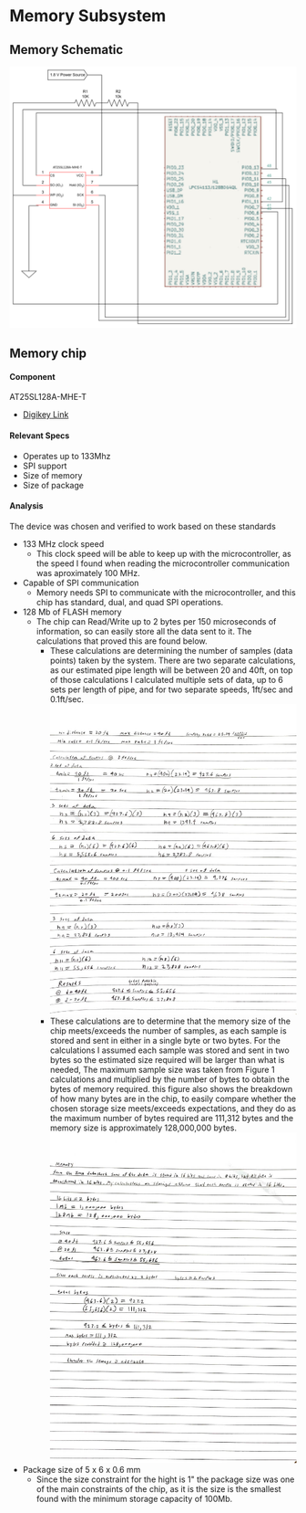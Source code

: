 # Memory Subsystem

## Memory Schematic
![Memory Schematic](Memorycloseupschematic.png)

## Memory chip
#### Component
AT25SL128A-MHE-T
* [Digikey Link](https://www.digikey.com/en/products/detail/adesto-technologies/AT25SL128A-MHE-T/6827494)

#### Relevant Specs
* Operates up to 133Mhz
* SPI support
* Size of memory
* Size of package

#### Analysis
The device was chosen and verified to work based on these standards
* 133 MHz clock speed
    * This clock speed will be able to keep up with the microcontroller, as the speed I found when reading the microcontroller communication was aproximately 100 MHz.
* Capable of SPI communication
    * Memory needs SPI to communicate with the microcontroller, and this chip has standard, dual, and quad SPI operations.
* 128 Mb of FLASH memory
    * The chip can Read/Write up to 2 bytes per 150 microseconds of information, so can easily store all the data sent to it. The calculations that proved this are found below. 
      * These calculations are determining the number of samples (data points) taken by the system. There are two separate calculations, as our estimated pipe length will be between 20 and 40ft, on top of those calculations I calculated multiple sets of data, up to 6 sets per length of pipe, and for two separate speeds, 1ft/sec and 0.1ft/sec.
      ![Sample Calculations](Samplecalculations.png)  
      * These calculations are to determine that the memory size of the chip meets/exceeds the number of samples, as each sample is stored and sent in either in a single byte or two bytes. For the calculations I assumed each sample was stored and sent in two bytes so the estimated size required will be larger than what is needed, The maximum sample size was taken from Figure 1 calculations and multiplied by the number of bytes to obtain the bytes of memory required. this figure also shows the breakdown of how many bytes are in the chip, to easily compare whether the chosen storage size meets/exceeds expectations, and they do as the maximum number of bytes required are 111,312 bytes and the memory size is approximately 128,000,000 bytes. 
 ![Memory Calculations](Memorycalculations.png)    
* Package size of 5 x 6 x 0.6 mm
    * Since the size constraint for the hight is 1" the package size was one of the main constraints of the chip, as it is the size is the smallest found with the minimum storage capacity of 100Mb.
